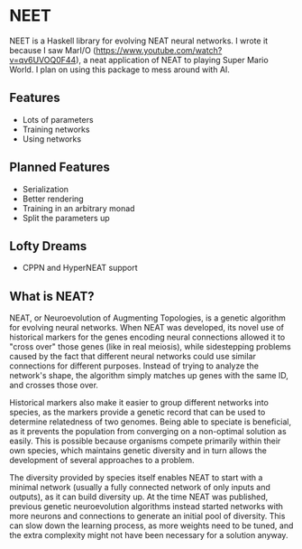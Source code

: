 # NEET
NEET is a Haskell library for evolving NEAT neural networks. I wrote it because I saw
MarI/O (https://www.youtube.com/watch?v=qv6UVOQ0F44), a neat application of NEAT to playing
Super Mario World. I plan on using this package to mess around with AI.

## Features
- Lots of parameters
- Training networks
- Using networks

## Planned Features
- Serialization
- Better rendering
- Training in an arbitrary monad
- Split the parameters up

## Lofty Dreams
- CPPN and HyperNEAT support

## What is NEAT?
NEAT, or Neuroevolution of Augmenting Topologies, is a genetic algorithm for evolving
neural networks. When NEAT was developed, its novel use of historical markers for the
genes encoding neural connections allowed it to "cross over" those genes (like in real
meiosis), while
sidestepping problems caused by the fact that different neural networks could use
similar connections for different purposes. Instead of trying to analyze the network's
shape, the algorithm simply matches up genes with the same ID, and crosses those over.

Historical markers also make it easier to group different networks into species, as
the markers provide a genetic record that can be used to determine relatedness of two
genomes. Being able to speciate is beneficial, as it prevents the population from
converging on a non-optimal solution as easily. This is possible because organisms
compete primarily within their own species, which maintains genetic diversity and in
turn allows the development of several approaches to a problem.

The diversity provided by species itself enables NEAT to start with a minimal network
(usually a fully connected network of only inputs and outputs), as it can build
diversity up. At the time NEAT was published, previous genetic neuroevolution algorithms instead
started networks with more neurons and connections to generate an initial pool of
diversity. This can slow down the learning process, as more weights need to be tuned,
and the extra complexity might not have been necessary for a solution anyway.
